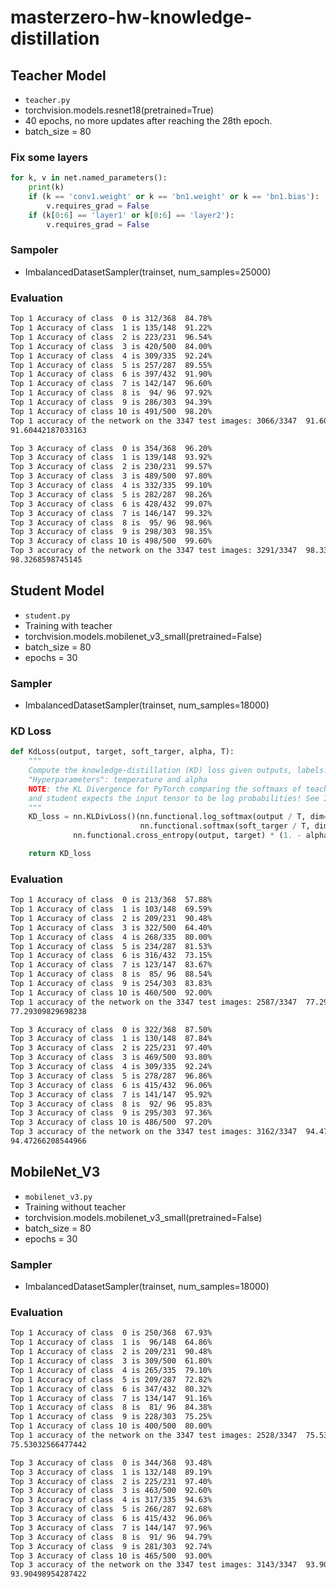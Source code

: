 # masterzero-hw-knowledge-distillation

## Teacher Model
- `teacher.py`
- torchvision.models.resnet18(pretrained=True)
- 40 epochs, no more updates after reaching the 28th epoch.
- batch_size = 80

### Fix some layers
```python
for k, v in net.named_parameters():
    print(k)
    if (k == 'conv1.weight' or k == 'bn1.weight' or k == 'bn1.bias'):
        v.requires_grad = False
    if (k[0:6] == 'layer1' or k[0:6] == 'layer2'):
        v.requires_grad = False
```
### Sampoler
- ImbalancedDatasetSampler(trainset, num_samples=25000)
### Evaluation
```bash
Top 1 Accuracy of class  0 is 312/368  84.78%
Top 1 Accuracy of class  1 is 135/148  91.22%
Top 1 Accuracy of class  2 is 223/231  96.54%
Top 1 Accuracy of class  3 is 420/500  84.00%
Top 1 Accuracy of class  4 is 309/335  92.24%
Top 1 Accuracy of class  5 is 257/287  89.55%
Top 1 Accuracy of class  6 is 397/432  91.90%
Top 1 Accuracy of class  7 is 142/147  96.60%
Top 1 Accuracy of class  8 is  94/ 96  97.92%
Top 1 Accuracy of class  9 is 286/303  94.39%
Top 1 Accuracy of class 10 is 491/500  98.20%
Top 1 accuracy of the network on the 3347 test images: 3066/3347  91.60 %
91.60442187033163

Top 3 Accuracy of class  0 is 354/368  96.20%
Top 3 Accuracy of class  1 is 139/148  93.92%
Top 3 Accuracy of class  2 is 230/231  99.57%
Top 3 Accuracy of class  3 is 489/500  97.80%
Top 3 Accuracy of class  4 is 332/335  99.10%
Top 3 Accuracy of class  5 is 282/287  98.26%
Top 3 Accuracy of class  6 is 428/432  99.07%
Top 3 Accuracy of class  7 is 146/147  99.32%
Top 3 Accuracy of class  8 is  95/ 96  98.96%
Top 3 Accuracy of class  9 is 298/303  98.35%
Top 3 Accuracy of class 10 is 498/500  99.60%
Top 3 accuracy of the network on the 3347 test images: 3291/3347  98.33 %
98.3268598745145
```
## Student Model
- `student.py`
- Training with teacher
- torchvision.models.mobilenet_v3_small(pretrained=False)
- batch_size = 80
- epochs = 30

### Sampler
- ImbalancedDatasetSampler(trainset, num_samples=18000)
### KD Loss
```python
def KdLoss(output, target, soft_targer, alpha, T):
    """
    Compute the knowledge-distillation (KD) loss given outputs, labels.
    "Hyperparameters": temperature and alpha
    NOTE: the KL Divergence for PyTorch comparing the softmaxs of teacher
    and student expects the input tensor to be log probabilities! See Issue #2
    """
    KD_loss = nn.KLDivLoss()(nn.functional.log_softmax(output / T, dim=1),
                             nn.functional.softmax(soft_targer / T, dim=1)) * (alpha * T * T) + \
              nn.functional.cross_entropy(output, target) * (1. - alpha)

    return KD_loss
```
### Evaluation
```bash
Top 1 Accuracy of class  0 is 213/368  57.88%
Top 1 Accuracy of class  1 is 103/148  69.59%
Top 1 Accuracy of class  2 is 209/231  90.48%
Top 1 Accuracy of class  3 is 322/500  64.40%
Top 1 Accuracy of class  4 is 268/335  80.00%
Top 1 Accuracy of class  5 is 234/287  81.53%
Top 1 Accuracy of class  6 is 316/432  73.15%
Top 1 Accuracy of class  7 is 123/147  83.67%
Top 1 Accuracy of class  8 is  85/ 96  88.54%
Top 1 Accuracy of class  9 is 254/303  83.83%
Top 1 Accuracy of class 10 is 460/500  92.00%
Top 1 accuracy of the network on the 3347 test images: 2587/3347  77.29 %
77.29309829698238

Top 3 Accuracy of class  0 is 322/368  87.50%
Top 3 Accuracy of class  1 is 130/148  87.84%
Top 3 Accuracy of class  2 is 225/231  97.40%
Top 3 Accuracy of class  3 is 469/500  93.80%
Top 3 Accuracy of class  4 is 309/335  92.24%
Top 3 Accuracy of class  5 is 278/287  96.86%
Top 3 Accuracy of class  6 is 415/432  96.06%
Top 3 Accuracy of class  7 is 141/147  95.92%
Top 3 Accuracy of class  8 is  92/ 96  95.83%
Top 3 Accuracy of class  9 is 295/303  97.36%
Top 3 Accuracy of class 10 is 486/500  97.20%
Top 3 accuracy of the network on the 3347 test images: 3162/3347  94.47 %
94.47266208544966
```
## MobileNet_V3
- `mobilenet_v3.py`
- Training without teacher
- torchvision.models.mobilenet_v3_small(pretrained=False)
- batch_size = 80
- epochs = 30
### Sampler
- ImbalancedDatasetSampler(trainset, num_samples=18000)
### Evaluation
```bash
Top 1 Accuracy of class  0 is 250/368  67.93%
Top 1 Accuracy of class  1 is  96/148  64.86%
Top 1 Accuracy of class  2 is 209/231  90.48%
Top 1 Accuracy of class  3 is 309/500  61.80%
Top 1 Accuracy of class  4 is 265/335  79.10%
Top 1 Accuracy of class  5 is 209/287  72.82%
Top 1 Accuracy of class  6 is 347/432  80.32%
Top 1 Accuracy of class  7 is 134/147  91.16%
Top 1 Accuracy of class  8 is  81/ 96  84.38%
Top 1 Accuracy of class  9 is 228/303  75.25%
Top 1 Accuracy of class 10 is 400/500  80.00%
Top 1 accuracy of the network on the 3347 test images: 2528/3347  75.53 %
75.53032566477442

Top 3 Accuracy of class  0 is 344/368  93.48%
Top 3 Accuracy of class  1 is 132/148  89.19%
Top 3 Accuracy of class  2 is 225/231  97.40%
Top 3 Accuracy of class  3 is 463/500  92.60%
Top 3 Accuracy of class  4 is 317/335  94.63%
Top 3 Accuracy of class  5 is 266/287  92.68%
Top 3 Accuracy of class  6 is 415/432  96.06%
Top 3 Accuracy of class  7 is 144/147  97.96%
Top 3 Accuracy of class  8 is  91/ 96  94.79%
Top 3 Accuracy of class  9 is 281/303  92.74%
Top 3 Accuracy of class 10 is 465/500  93.00%
Top 3 accuracy of the network on the 3347 test images: 3143/3347  93.90 %
93.90498954287422
```
